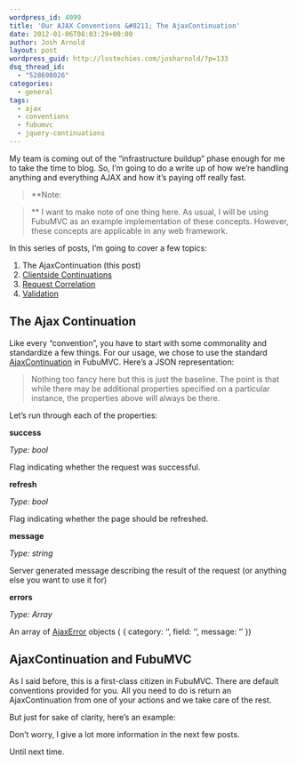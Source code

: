 ```yaml
---
wordpress_id: 4099
title: 'Our AJAX Conventions &#8211; The AjaxContinuation'
date: 2012-01-06T08:03:29+00:00
author: Josh Arnold
layout: post
wordpress_guid: http://lostechies.com/josharnold/?p=133
dsq_thread_id:
  - "528698026"
categories:
  - general
tags:
  - ajax
  - conventions
  - fubumvc
  - jquery-continuations
---
```

My team is coming out of the “infrastructure buildup” phase enough for me to take the time to blog. So, I’m going to do a write up of how we’re handling anything and everything AJAX and how it’s paying off really fast.

> **Note:
  
>** I want to make note of one thing here. As usual, I will be using FubuMVC as an example implementation of these concepts. However, these concepts are applicable in any web framework.

In this series of posts, I’m going to cover a few topics:

  1. The AjaxContinuation (this post)
  2. [Clientside Continuations](http://lostechies.com/josharnold/2012/01/06/our-ajax-conventionsclientside-continuations/)
  3. [Request Correlation](http://lostechies.com/josharnold/2012/01/07/our-ajax-conventionsrequest-correlation/)
  4. [Validation](http://lostechies.com/josharnold/2012/01/08/our-ajax-conventionsvalidation/)

## The Ajax Continuation

Like every “convention”, you have to start with some commonality and standardize a few things. For our usage, we chose to use the standard [AjaxContinuation](https://github.com/DarthFubuMVC/fubumvc/blob/master/src/FubuMVC.Core/Ajax/AjaxContinuation.cs) in FubuMVC. Here’s a JSON representation:



> Nothing too fancy here but this is just the baseline. The point is that while there may be additional properties specified on a particular instance, the properties above will always be there. 

Let’s run through each of the properties:

**success**
   
_Type: bool_
   
Flag indicating whether the request was successful.

**refresh**
   
_Type: bool_
   
Flag indicating whether the page should be refreshed.

**message**
   
_Type: string_
   
Server generated message describing the result of the request (or anything else you want to use it for)

**errors**
   
_Type: Array_
   
An array of [AjaxError](https://github.com/DarthFubuMVC/fubumvc/blob/master/src/FubuMVC.Core/Ajax/AjaxError.cs) objects ( { category: ‘’, field: ‘’, message: ‘’ })

## AjaxContinuation and FubuMVC

As I said before, this is a first-class citizen in FubuMVC. There are default conventions provided for you. All you need to do is return an AjaxContinuation from one of your actions and we take care of the rest.

But just for sake of clarity, here’s an example:



Don’t worry, I give a lot more information in the next few posts.
  
Until next time.